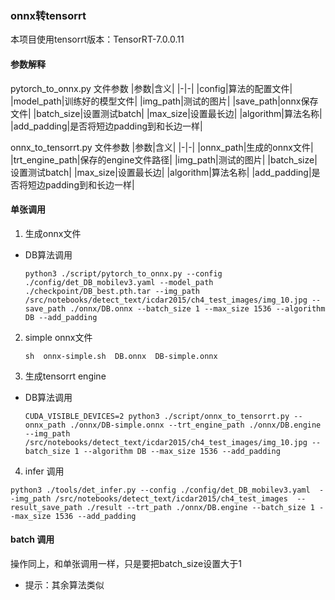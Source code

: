 ### onnx转tensorrt
本项目使用tensorrt版本：TensorRT-7.0.0.11



#### 参数解释
pytorch_to_onnx.py 文件参数
|参数|含义|
|-|-|
|config|算法的配置文件|
|model_path|训练好的模型文件|
|img_path|测试的图片|
|save_path|onnx保存文件|
|batch_size|设置测试batch|
|max_size|设置最长边|
|algorithm|算法名称|
|add_padding|是否将短边padding到和长边一样|



onnx_to_tensorrt.py 文件参数
|参数|含义|
|-|-|
|onnx_path|生成的onnx文件|
|trt_engine_path|保存的engine文件路径|
|img_path|测试的图片|
|batch_size|设置测试batch|
|max_size|设置最长边|
|algorithm|算法名称|
|add_padding|是否将短边padding到和长边一样|

#### 单张调用
1. 生成onnx文件


- DB算法调用
	```
	python3 ./script/pytorch_to_onnx.py --config ./config/det_DB_mobilev3.yaml --model_path ./checkpoint/DB_best.pth.tar --img_path /src/notebooks/detect_text/icdar2015/ch4_test_images/img_10.jpg --save_path ./onnx/DB.onnx --batch_size 1 --max_size 1536 --algorithm DB --add_padding
	```
2. simple onnx文件

	```
	sh  onnx-simple.sh  DB.onnx  DB-simple.onnx
	```

3. 生成tensorrt engine
- DB算法调用
	```
	CUDA_VISIBLE_DEVICES=2 python3 ./script/onnx_to_tensorrt.py --onnx_path ./onnx/DB-simple.onnx --trt_engine_path ./onnx/DB.engine --img_path /src/notebooks/detect_text/icdar2015/ch4_test_images/img_10.jpg --batch_size 1 --algorithm DB --max_size 1536 --add_padding
	```

4. infer 调用

```
python3 ./tools/det_infer.py --config ./config/det_DB_mobilev3.yaml  --img_path /src/notebooks/detect_text/icdar2015/ch4_test_images  --result_save_path ./result --trt_path ./onnx/DB.engine --batch_size 1 --max_size 1536 --add_padding
```

#### batch 调用

操作同上，和单张调用一样，只是要把batch_size设置大于1 

- 提示：其余算法类似
